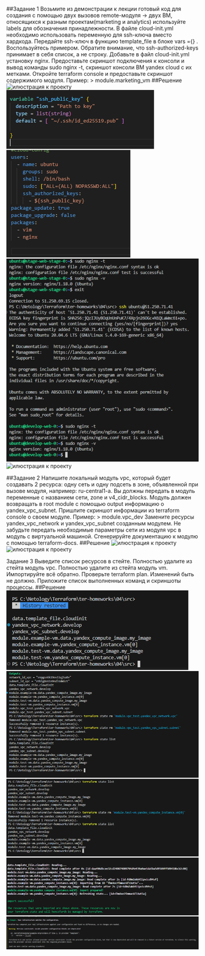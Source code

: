 ##Задание 1
Возьмите из демонстрации к лекции готовый код для создания с помощью двух вызовов remote-модуля -> двух ВМ, относящихся к разным проектам(marketing и analytics) используйте labels для обозначения принадлежности. В файле cloud-init.yml необходимо использовать переменную для ssh-ключа вместо хардкода. Передайте ssh-ключ в функцию template_file в блоке vars ={} . Воспользуйтесь примером. Обратите внимание, что ssh-authorized-keys принимает в себя список, а не строку.
Добавьте в файл cloud-init.yml установку nginx.
Предоставьте скриншот подключения к консоли и вывод команды sudo nginx -t, скриншот консоли ВМ yandex cloud с их метками. Откройте terraform console и предоставьте скриншот содержимого модуля. Пример: > module.marketing_vm
##Решение
![илюстрация к проекту]()
![илюстрация к проекту](https://github.com/chinchanchonTom/devops-netology/blob/main/04/img/step1_2-2.png)
![илюстрация к проекту](https://github.com/chinchanchonTom/devops-netology/blob/main/04/img/step1_2-1.png)
![илюстрация к проекту](https://github.com/chinchanchonTom/devops-netology/blob/main/04/img/step1_3.png)
![илюстрация к проекту]()

##Задание 2
Напишите локальный модуль vpc, который будет создавать 2 ресурса: одну сеть и одну подсеть в зоне, объявленной при вызове модуля, например: ru-central1-a.
Вы должны передать в модуль переменные с названием сети, zone и v4_cidr_blocks.
Модуль должен возвращать в root module с помощью output информацию о yandex_vpc_subnet. Пришлите скриншот информации из terraform console о своем модуле. Пример: > module.vpc_dev
Замените ресурсы yandex_vpc_network и yandex_vpc_subnet созданным модулем. Не забудьте передать необходимые параметры сети из модуля vpc в модуль с виртуальной машиной.
Сгенерируйте документацию к модулю с помощью terraform-docs.
##Решение
![илюстрация к проекту]()
![илюстрация к проекту]()


Задание 3
Выведите список ресурсов в стейте.
Полностью удалите из стейта модуль vpc.
Полностью удалите из стейта модуль vm.
Импортируйте всё обратно. Проверьте terraform plan. Изменений быть не должно. Приложите список выполненных команд и скриншоты процессы.
##Решение
![илюстрация к проекту](https://github.com/chinchanchonTom/devops-netology/blob/main/04/img/step%203.png)
![илюстрация к проекту](https://github.com/chinchanchonTom/devops-netology/blob/main/04/img/step%203%203.png)
![илюстрация к проекту](https://github.com/chinchanchonTom/devops-netology/blob/main/04/img/step%203%204.png)
![илюстрация к проекту](https://github.com/chinchanchonTom/devops-netology/blob/main/04/img/step%204%201.png)
![илюстрация к проекту](https://github.com/chinchanchonTom/devops-netology/blob/main/04/img/step%204%20finish.png)
